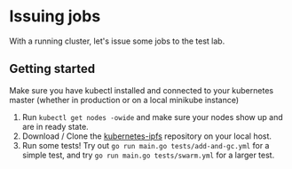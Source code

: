 Issuing jobs
===

With a running cluster, let's issue some jobs to the test lab.

Getting started
---

Make sure you have kubectl installed and connected to your kubernetes master (whether in production or on a local minikube instance)
1. Run `kubectl get nodes -owide` and make sure your nodes show up and are in ready state.
1. Download / Clone the [kubernetes-ipfs](https://github.com/ipfs/kubernetes-ipfs/) repository on your local host.
1. Run some tests! Try out `go run main.go tests/add-and-gc.yml` for a simple test, and try `go run main.go tests/swarm.yml` for a larger test.
